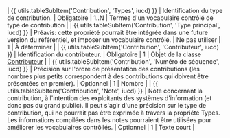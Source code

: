| {{ utils.tableSubItem('Contribution', 'Types', iucd) }} | Identification du type de contribution.  | Obligatoire | 1..N | Termes d'un vocabulaire contrôlé de type de contribution |
    | {{ utils.tableSubItem('Contribution', 'Type principal', iucd) }} | Préavis: cette propriété pourrait être intégrée dans une future version du référentiel, et imposer un vocabulaire contrôlé. | Ne pas utiliser | 1 | À déterminer |
    | {{ utils.tableSubItem('Contribution', 'Contributeur', iucd) }} | Identification du contributeur. | Obligatoire | 1 | Objet de la classe [Contributeur](./contributeur.md) |
    | {{ utils.tableSubItem('Contribution', 'Numéro de séquence', iucd) }} | Précision sur l'ordre de présentation des contributions (les nombres plus petits correspondent à des contributions qui doivent être présentées en premier). | Optionnel | 1 | Nombre |
    | {{ utils.tableSubItem('Contribution', 'Note', iucd) }} | Note concernant la contribution, à l'intention des exploitants des systèmes d'information (et donc pas du grand public). Il peut s'agir d'une précision sur le type de contribution, qui ne pourrait pas être exprimée à travers la propriété Types. Les informations compilées dans les notes pourraient être utilisées pour améliorer les vocabulaires contrôllés. | Optionnel | 1 | Texte court |
